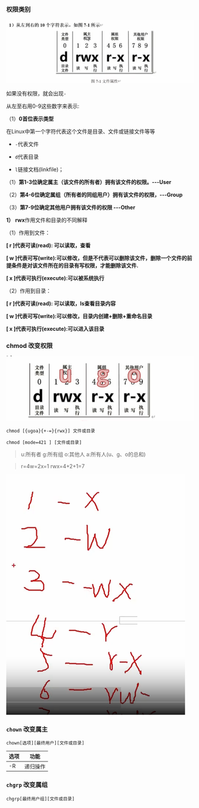 ### 权限类别

![](assets/6_文件权限类.md84887.2504152.png)

如果没有权限，就会出现`-`

从左至右用0-9这些数字来表示:

（1）**0首位表示类型**

在Linux中第一个字符代表这个文件是目录、文件或链接文件等等

* `-`代表文件
* `d`代表目录

* `l`链接文档(linkfile)；

（1）**第1-3位确定属主（该文件的所有者）拥有该文件的权限。---User**

（2）**第4-6位确定属组（所有者的同组用户）拥有该文件的权限，---Group**

（3）**第7-9位确定其他用户拥有该文件的权限 ---Other**

**1）** **rwx**作用文件和目录的不同解释

（1）作用到文件：

**[ r ]代表可读(read): 可以读取，查看**

**[ w ]代表可写(write):可以修改，但是不代表可以删除该文件，删除一个文件的前提条件是对该文件所在的目录有写权限，才能删除该文件.**

**[ x ]代表可执行(execute):可以被系统执行**

（2）作用到目录：

**[ r ]代表可读(read): 可以读取，ls查看目录内容**

**[ w ]代表可写(write):可以修改，目录内创建+删除+重命名目录**

**[ x ]代表可执行(execute):可以进入该目录**

### chmod 改变权限

![](assets/6_文件权限类.md85448.3045315.png)

`chmod [{ugoa}{+-=}{rwx}] 文件或目录`

`chmod [mode=421 ] [文件或目录]`

> u:所有者 g:所有组 o:其他人 a:所有人(u、g、o的总和)

> r=4w=2x=1       rwx=4+2+1=7

![](assets/6_文件权限类.md85562.0238841.png)

### `chown` 改变属主

`chown[选项][最终用户][文件或目录]`


| 选项 | 功能     |
| ------ | ---------- |
| -R   | 递归操作 |

### `chgrp` 改变属组

`chgrp[最终用户组][文件或目录]`
